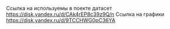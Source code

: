 Ссылка на используемы в поекте датасет https://disk.yandex.ru/d/CAk4rEP8c39z9Q/n
Ссылка на графики https://disk.yandex.ru/d/9TCCHWG0pC36YA
